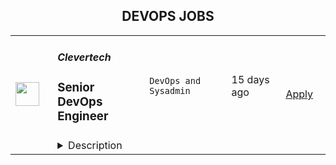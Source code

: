 <div align="center"><h2>DEVOPS JOBS</h2></div><table><tr>
                <td width="100" height="100" rowspan="2">
                    <img src="https://weworkremotely.com/assets/IsotypeV2-1ebe3dd57673f3e8d02b7490bc0faaef55d6a95d3a4aaf17298bd3ed503ae7fe.svg" width="38px" height="auto">
                </td>
                <td width="300">
                    <h5>Clevertech</h5>
                    <h3> Senior DevOps Engineer </h3>
                </td>
                <td width="300">
                    <code>DevOps and Sysadmin</code>
                </td>
                <td width="200">
                <text>15 days ago</text>
                </td>
                <td width="100" rowspan="2">
                <a href="https://weworkremotely.com/remote-jobs/clevertech-senior-devops-engineer-11" align="right" target="_blank">Apply</a>
                </td>
            </tr>
            <tr>
                <td colspan="3">
                <details><summary>Description</summary>
                

<p>
  <strong>Headquarters:</strong> New York, NY
    <br /><strong>URL:</strong> <a href="https://clevertech.biz">https://clevertech.biz</a>
</p>

<div>
<br>Experience Remote done Right. Over 20 years of remote experience, all 500+ staff are 100% remote and we still grow vibrant relationships, provide exceptional opportunities for career growth while working with stellar clients on ambitious projects<br><br>
</div><div><strong>What we're working on:</strong></div><div>
<br>Enterprise companies turn to us to help them launch innovative digital products that interact with hundreds of millions of customers, transactions and data points. The problems we solve every day are real and require creativity, grit and determination. We are building a culture that challenges norms while fostering experimentation and personal growth. In order to grasp the scale of problems we face, ideally, you have some exposure to Logistics, FinTech, Transportation, Insurance, Media or other complex multifactor industries<br><br>
</div><div><strong><br>Requirements</strong></div><ul>
<li>7+ years of professional experience (A technical assessment will be required)</li>
<li>Senior-level experience with AWS (EC2, RDS, S3, ECS, ELB)</li>
<li>Strong background in Linux and Mongo Atlas administration</li>
<li>Experience deploying Kubernetes in a production environment</li>
<li>Experience with CI/CD in Jenkins or CircleCi</li>
<li>Infrastructure as code (we use Terraform)</li>
<li>Experience with requirement gathering and presentation to executives</li>
<li>English fluency, verbal and written</li>
<li>Professional, empathic, team player</li>
<li>Problem solver, proactive, go-getter</li>
</ul><div><strong>Straight from the Devs</strong></div><div>
<br>Watch short snippets of actual developers (Real, not scripted) share why they joined <a href="https://cleverte.ch/3"><strong>YouTube Playlist<br></strong></a><br>
</div><div><strong>Why Clevertech is an amazing place to work at</strong></div><div>
<br>At Clevertech, you can expect that you will:<br><br>
</div><ul>
<li>Be 100% dedicated to one project at a time so that you can hone your skills, innovate and grow</li>
<li>Be a part of a team of talented and friendly senior-level developers</li>
<li>Work on projects that allow you to use cutting edge tech. We believe in constantly evolving your mastery</li>
</ul><div>
<br>The result? We produce meaningful work and we are truly proud and excited to be creating waves in an industry under transformation.<br><br><strong>Benefits of joining the Clevertech team</strong>
</div><div>
<br>We know that people do their best work when they’re taken care of. So we make sure to offer great benefits:<br><br>
</div><ul>
<li>Competitive Salaries</li>
<li>1 Month Paid Time Off For You</li>
<li>Personal Development Fund</li>
<li>Tenure-Based Rewards</li>
<li>Flexible Family Leave</li>
<li>Clevertech University</li>
<li>Clevertech Gives Back</li>
<li>Amazing Culture &amp; Strong Community</li>
</ul>

<p><strong>To apply:</strong> <a href="https://weworkremotely.com/remote-jobs/clevertech-senior-devops-engineer-11">https://weworkremotely.com/remote-jobs/clevertech-senior-devops-engineer-11</a></p>

                </details>
                </td>
            </tr>,<tr>
                <td width="100" height="100" rowspan="2">
                    <img src="https://remotive.com/job/1496667/logo" width="38px" height="auto">
                </td>
                <td width="300">
                    <h5>Omilia Ltd</h5>
                    <h3>DevOps Team Lead</h3>
                </td>
                <td width="300">
                    <code>AWS,azure,cloud,devops</code>
                </td>
                <td width="200">
                <text>1 days ago</text>
                </td>
                <td width="100" rowspan="2">
                <a href="https://remotive.com/remote-jobs/devops/devops-team-lead-1496667" align="right" target="_blank">Apply</a>
                </td>
            </tr>
            <tr>
                <td colspan="3">
                <details><summary>Description</summary>
                <div class="h3">About us</div>
<p>A visionary combination of technology and art, Omilia is now home to solution architects, engineers, developers, linguists, and individuals that synergize and combine their expertise and passion to one goal; deliver unfeigned human experience through virtual communication. Omilia was recognized as a Leader in the 2022 Gartner® Magic Quadrant™ for Enterprise Conversational AI Platforms.</p>
<p> </p>
<div class="h3">The Role:</div>
<p>We are looking for a Lead DevOps Engineer with advanced Cloud platform experience. This individual will be responsible for designing services running on production clusters and lead a team of 4+ people to develop automation strategies and deployment processes.</p>
<p>Your goal will be to become an integral part of the chapter, making every challenge of the platform – your own challenge, and solving them accordingly.</p>
<p><strong>The position is fully remote.</strong></p>
<p> </p>
<p> </p>
<div class="h3">Responsibilities:</div>
<ul>
<li>Thinking out of the box and anticipate challenges – It is imperative we are not simply reactive, we must expect challenges and question technologies, procedures and thinking already in place, you will be expected to constantly review and challenge at all levels;</li>
<li>Eager to learn – You have expertise with what you've worked on and an eagerness to learn what you haven't worked before. You are encouraged to introduce new tools &amp; techniques to get the job done more effectively;</li>
<li>Versatile – We work with agile/lean methods. We'd much rather iterate and learn than assume we know all the answers;</li>
<li>Engineering excellence – Constantly looking for new ways to improve our infrastructure and leverage the capabilities AWS, Azure (and others if needed) provide us with;</li>
<li>Team player – You don't (always) work in isolation and are excited by the thought of using your team whilst involving product, experience design, engineering and more in the process.</li>
</ul>
<p><strong>Requirements</strong></p>
<div class="h3">Must have skills and experience:</div>
<ul>
<li>Bachelor's Degree or MS in Engineering or equivalent;</li>
<li>3+ years of working experience in a similar role;</li>
<li>Capable of leading a team of 4+ people</li>
<li>Experience with AWS;</li>
<li>Experience with Terraform;</li>
<li>Experience with container orchestration clusters (Kubernetes, Docker Swarm);</li>
<li>Experience with Continuous Integration tools (Gitlab CI, Jenkins);</li>
<li>Experience in Linux Administration (RedHat, CentOS);</li>
<li>Strong scripting skills (Bash or Python);</li>
</ul>
<div class="h3">Will be considered a plus:</div>
<ul>
<li>Working knowledge in Configuration Management tools (Ansible);</li>
<li>Basic RDBMS knowledge (MySQL, Postgres);</li>
<li>Basic NoSQL knowledge (Redis);</li>
<li>Experience with Cloud Security Services;</li>
</ul>
<p><strong>Benefits</strong></p>
<ul>
<li>Fixed compensation;</li>
<li>Long-term employment with 24 working days vacation;</li>
<li>Development in professional growth (courses, training, etc);</li>
<li>Being part of successful cutting-edge technology products that are making a global impact in the service industry;</li>
<li>Proficient and fun-to-work-with colleagues;</li>
<li>Apple gear.</li>
</ul>
<img src="https://remotive.com/job/track/1496667/blank.gif?source=public_api" alt=""/>
                </details>
                </td>
            </tr></table>